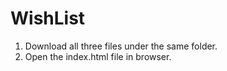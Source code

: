 # WishList

1. Download all three files under the same folder.
2. Open the index.html file in browser.
